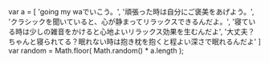 var a = [
  'going my waでいこう。',
  '頑張った時は自分にご褒美をあげよう。',
  'クラシックを聞いていると、心が静まってリラックスできるんだよ。',
  '寝ている時は少しの雑音をかけると心地よいリラックス効果を生むんだよ',
  '大丈夫？ちゃんと寝られてる？眠れない時は抱き枕を抱くと程よい深さで眠れるんだよ'
]
var random = Math.floor( Math.random() * a.length );